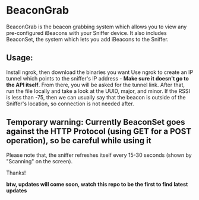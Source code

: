 # BeaconGrab

BeaconGrab is the beacon grabbing system which allows you to view any pre-configured iBeacons with your Sniffer device. It also includes BeaconSet, the system which lets you add iBeacons to the Sniffer.

## Usage:
Install ngrok, then download the binaries you want
Use ngrok to create an IP tunnel which points to the sniffer's IP address - **Make sure it doesn't go to the API itself**.
From there, you will be asked for the tunnel link.
After that, run the file locally and take a look at the UUID, major, and minor. 
If the RSSI is less than -75, then we can usually say that the beacon is outside of the Sniffer's location, so connection is not needed after.

## Temporary warning: Currently BeaconSet goes against the HTTP Protocol (using GET for a POST operation), so be careful while using it

Please note that, the sniffer refreshes itself every 15-30 seconds (shown by "Scanning" on the screen).

Thanks!

**btw, updates will come soon, watch this repo to be the first to find latest updates**
